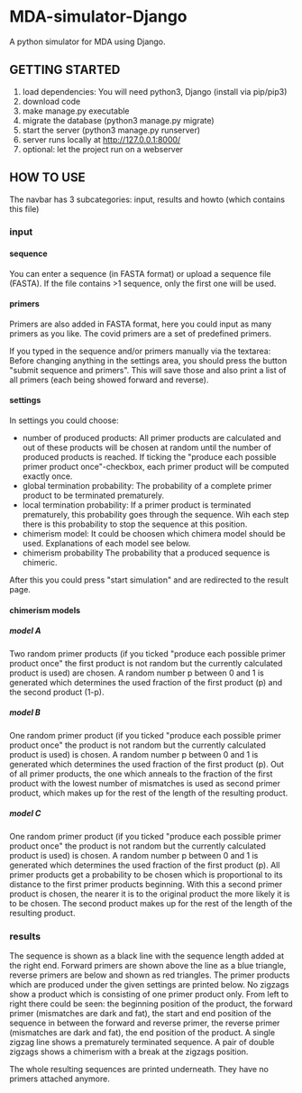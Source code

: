 # MDA-simulator-Django
A python simulator for MDA using Django.

## GETTING STARTED

1. load dependencies: You will need python3, Django (install via pip/pip3)
2. download code
3. make manage.py executable
4. migrate the database (python3 manage.py migrate)
5. start the server (python3 manage.py runserver)
6. server runs locally at  http://127.0.0.1:8000/
7. optional: let the project run on a webserver

## HOW TO USE

The navbar has 3 subcategories: input, results and howto (which contains this file)

### input

#### sequence

You can enter a sequence (in FASTA format) or upload a sequence file (FASTA).
If the file contains >1 sequence, only the first one will be used.

#### primers

Primers are also added in FASTA format, here you could input as many primers as you like.
The covid primers are a set of predefined primers.

If you typed in the sequence and/or primers manually via the textarea:
Before changing anything in the settings area, you should press the button "submit sequence and primers".
This will save those and also print a list of all primers (each being showed forward and reverse).

#### settings

In settings you could choose:
- number of produced products:
    All primer products are calculated and out of these products will be chosen at random until the number of produced products is reached.
    If ticking the "produce each possible primer product once"-checkbox, each primer product will be computed exactly once.
- global termination probability:
    The probability of a complete primer product to be terminated prematurely.
- local termination probability:
    If a primer product is terminated prematurely, this probability goes through the sequence. Wih each step there is this probability to stop the sequence at this position.
- chimerism model:
    It could be choosen which chimera model should be used. Explanations of each model see below.
- chimerism probability
    The probability that a produced sequence is chimeric.

After this you could press "start simulation" and are redirected to the result page. 

#### chimerism models
##### model A
Two random primer products (if you ticked "produce each possible primer product once" the first product is not random but the currently calculated product is used) are chosen.
A random number p between 0 and 1 is generated which determines the used fraction of the first product (p) and the second product (1-p).

##### model B
One random primer product (if you ticked "produce each possible primer product once" the product is not random but the currently calculated product is used) is chosen.
A random number p between 0 and 1 is generated which determines the used fraction of the first product (p).
Out of all primer products, the one which anneals to the fraction of the first product with the lowest number of mismatches is used as second primer product,
which makes up for the rest of the length of the resulting product.

##### model C
One random primer product (if you ticked "produce each possible primer product once" the product is not random but the currently calculated product is used) is chosen.
A random number p between 0 and 1 is generated which determines the used fraction of the first product (p).
All primer products get a probability to be chosen which is proportional to its distance to the first primer products beginning.
With this a second primer product is chosen, the nearer it is to the original product the more likely it is to be chosen.
The second product makes up for the rest of the length of the resulting product.

### results

The sequence is shown as a black line with the sequence length added at the right end.
Forward primers are shown above the line as a blue triangle, reverse primers are below and shown as red triangles.
The primer products which are produced under the given settings are printed below.
No zigzags show a product which is consisting of one primer product only.
From left to right there could be seen: the beginning position of the product, the forward primer (mismatches are dark and fat), the start and end position of the sequence in between the forward and reverse primer, the reverse primer (mismatches are dark and fat), the end position of the product.
A single zigzag line shows a prematurely terminated sequence.
A pair of double zigzags shows a chimerism with a break at the zigzags position.

The whole resulting sequences are printed underneath. They have no primers attached anymore.
